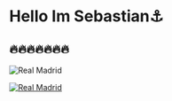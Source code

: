 <h1>Hello Im Sebastian⚓</h1>
<h2>🔥🔥🔥🔥🔥🔥🔥</h2>


![Real Madrid](og-image.jpg "Campeones")

[![Real Madrid](/assets/images/shiprock.jpg "Campeones")](https://www.google.com/url?sa=i&url=https%3A%2F%2Fwww.realmadrid.com%2F&psig=AOvVaw1eo95T0_mJSsEYpggnqSLZ&ust=1684438158888000&source=images&cd=vfe&ved=0CBEQjRxqFwoTCODI76OL_f4CFQAAAAAdAAAAABAD)

<!--
**SebastianCamposI/SebastianCamposI** is a ✨ _special_ ✨ repository because its `README.md` (this file) appears on your GitHub profile.

Here are some ideas to get you started:

- 🔭 I’m currently studyihn on INSTITUTO TECNOLOGICO DE TIJUANA ...
- 🌱 I’m currently learning ...
- 👯 I’m looking to collaborate on ...
- 🤔 I’m looking for help with ...
- 💬 Ask me about ...
- 📫 How to reach me: ...
- 😄 Pronouns: ...
- ⚡ Fun fact: ...
-->

